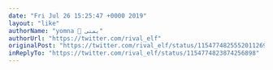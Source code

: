 ```yaml
---
date: "Fri Jul 26 15:25:47 +0000 2019"
layout: "like"
authorName: "yomna 🌙 يمنى"
authorUrl: "https://twitter.com/rival_elf"
originalPost: "https://twitter.com/rival_elf/status/1154774825552011269"
inReplyTo: "https://twitter.com/rival_elf/status/1154774823874256898"
---
```

